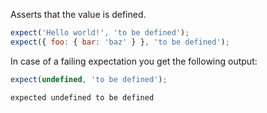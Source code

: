 Asserts that the value is defined.

<!-- evaluate -->
```javascript
expect('Hello world!', 'to be defined');
expect({ foo: { bar: 'baz' } }, 'to be defined');
```
<!-- /evaluate -->

In case of a failing expectation you get the following output:

<!-- evaluate -->
```javascript
expect(undefined, 'to be defined');
```

```
expected undefined to be defined
```
<!-- /evaluate -->
